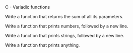 C - Variadic functions

Write a function that returns the sum of all its parameters.

Write a function that prints numbers, followed by a new line.

Write a function that prints strings, followed by a new line.

Write a function that prints anything.


